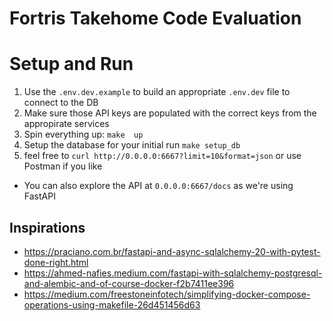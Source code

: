 # Fortris Takehome Code Evaluation

# Setup and Run
1. Use the `.env.dev.example` to build an appropriate `.env.dev` file to connect to the DB
2. Make sure those API keys are populated with the correct keys from the appropirate services
3. Spin everything up: `make  up`
4. Setup the database for your initial run `make setup_db`
5. feel free to `curl http://0.0.0.0:6667?limit=10&format=json` or use Postman if you like

* You can also explore the API at `0.0.0.0:6667/docs` as we're using FastAPI


## Inspirations
* https://praciano.com.br/fastapi-and-async-sqlalchemy-20-with-pytest-done-right.html
* https://ahmed-nafies.medium.com/fastapi-with-sqlalchemy-postgresql-and-alembic-and-of-course-docker-f2b7411ee396
* https://medium.com/freestoneinfotech/simplifying-docker-compose-operations-using-makefile-26d451456d63